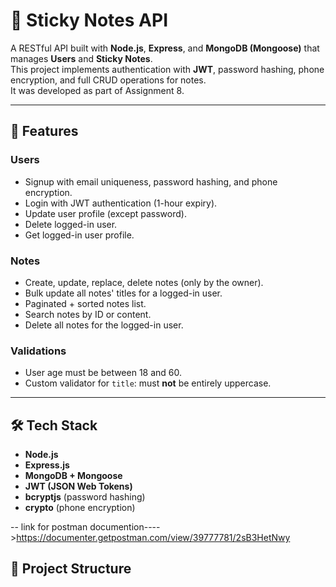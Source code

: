 # 📝 Sticky Notes API

A RESTful API built with **Node.js**, **Express**, and **MongoDB (Mongoose)** that manages **Users** and **Sticky Notes**.  
This project implements authentication with **JWT**, password hashing, phone encryption, and full CRUD operations for notes.  
It was developed as part of Assignment 8.

---

## 🚀 Features
### Users
- Signup with email uniqueness, password hashing, and phone encryption.
- Login with JWT authentication (1-hour expiry).
- Update user profile (except password).
- Delete logged-in user.
- Get logged-in user profile.

### Notes
- Create, update, replace, delete notes (only by the owner).
- Bulk update all notes' titles for a logged-in user.
- Paginated + sorted notes list.
- Search notes by ID or content.
- Delete all notes for the logged-in user.

### Validations
- User age must be between 18 and 60.
- Custom validator for `title`: must **not** be entirely uppercase.

---

## 🛠️ Tech Stack
- **Node.js**
- **Express.js**
- **MongoDB + Mongoose**
- **JWT (JSON Web Tokens)**
- **bcryptjs** (password hashing)
- **crypto** (phone encryption)

--
link for postman documention---->https://documenter.getpostman.com/view/39777781/2sB3HetNwy

## 📂 Project Structure

